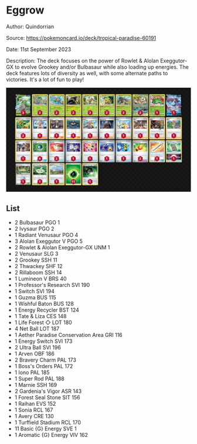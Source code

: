 # Eggrow

Author: Quindorrian

Source: <https://pokemoncard.io/deck/tropical-paradise-60191>

Date: 11st September 2023

Description: The deck focuses on the power of Rowlet & Alolan Exeggutor-GX to evolve Grookey and/or Bulbasaur while also loading up energies. The deck features lots of diversity as well, with some alternate paths to victories. It's a lot of fun to play!

![decklist](../../images/OBF/Eggrow/2-%20Eggrow.png)

## List

* 2 Bulbasaur PGO 1
* 2 Ivysaur PGO 2
* 1 Radiant Venusaur PGO 4
* 3 Alolan Exeggutor V PGO 5
* 2 Rowlet & Alolan Exeggutor-GX UNM 1
* 2 Venusaur SLG 3
* 2 Grookey SSH 11
* 2 Thwackey SHF 12
* 2 Rillaboom SSH 14
* 1 Lumineon V BRS 40
* 1 Professor's Research SVI 190
* 1 Switch SVI 194
* 1 Guzma BUS 115
* 1 Wishful Baton BUS 128
* 1 Energy Recycler BST 124
* 1 Tate & Liza CES 148
* 1 Life Forest ◇ LOT 180
* 4 Net Ball LOT 187
* 1 Aether Paradise Conservation Area GRI 116
* 1 Energy Switch SVI 173
* 2 Ultra Ball SVI 196
* 1 Arven OBF 186
* 2 Bravery Charm PAL 173
* 1 Boss's Orders PAL 172
* 1 Iono PAL 185
* 1 Super Rod PAL 188
* 1 Marnie SSH 169
* 2 Gardenia's Vigor ASR 143
* 1 Forest Seal Stone SIT 156
* 1 Raihan EVS 152
* 1 Sonia RCL 167
* 1 Avery CRE 130
* 1 Turffield Stadium RCL 170
* 11 Basic {G} Energy SVE 1
* 1 Aromatic {G} Energy VIV 162
